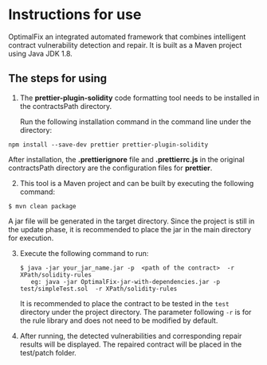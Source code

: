 # Instructions for use

OptimalFix an integrated automated framework that combines intelligent contract vulnerability detection and repair. It is built as a Maven project using Java JDK 1.8.



## The steps for using 

1. The **prettier-plugin-solidity** code formatting tool needs to be installed in the contractsPath directory.

   Run the following installation command in the command line under the directory:

```shell
npm install --save-dev prettier prettier-plugin-solidity

```

After installation, the   **.prettierignore** file   and   **.prettierrc.js**   in the original contractsPath directory are the configuration files for **prettier**. 

2.  This tool is a Maven project and can be built by executing the following command:

   ```shell
   $ mvn clean package
   ```

A jar file will be generated in the target directory. Since the project is still in the update phase, it is recommended to place the jar in the main directory        for execution.

3. Execute the following command to run:

   ```shell
   $ java -jar your_jar_name.jar -p  <path of the contract>  -r XPath/solidity-rules
      eg: java -jar OptimalFix-jar-with-dependencies.jar -p test/simpleTest.sol  -r XPath/solidity-rules
   ```

   It is recommended to place the contract to be tested in the `test` directory under the project directory. The parameter following `-r` is for the rule library and does not need to be modified by default.

4. After running, the detected vulnerabilities and corresponding repair results will be displayed. The repaired contract will be placed in the test/patch folder.

